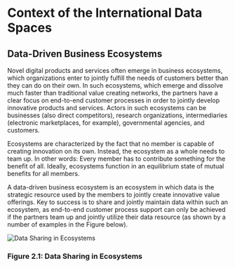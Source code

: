 # Context of the International Data Spaces #

## Data-Driven Business Ecosystems #

Novel digital products and services often emerge in business ecosystems,
which organizations enter to jointly fulfill the needs of customers
better than they can do on their own. In such ecosystems, which emerge
and dissolve much faster than traditional value creating networks, the
partners have a clear focus on end-to-end customer processes in order to
jointly develop innovative products and services. Actors in such
ecosystems can be businesses (also direct competitors), research
organizations, intermediaries (electronic marketplaces, for example),
governmental agencies, and customers.

Ecosystems are characterized by the fact that no member is capable of
creating innovation on its own. Instead, the ecosystem as a whole needs
to team up. In other words: Every member has to contribute something for
the benefit of all. Ideally, ecosystems function in an equilibrium state
of mutual benefits for all members.

A data-driven business ecosystem is an ecosystem in which data is the
strategic resource used by the members to jointly create innovative
value offerings. Key to success is to share and jointly maintain data
within such an ecosystem, as end-to-end customer process support can
only be achieved if the partners team up and jointly utilize their data
resource (as shown by a number of examples in the Figure below).

![Data Sharing in
Ecosystems](../media/image12.png)
### Figure 2.1: Data Sharing in Ecosystems
